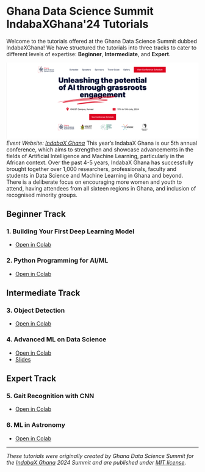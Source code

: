 # Ghana Data Science Summit IndabaXGhana'24 Tutorials

Welcome to the tutorials offered at the Ghana Data Science Summit dubbed IndabaXGhana! We have structured the tutorials into three tracks to cater to different levels of expertise: **Beginner**, **Intermediate**, and **Expert**.

![Project Header](images/project_header.png)
*Event Website: [IndabaX Ghana](https://www.indabaxghana.com/)*
This year’s IndabaX Ghana is our 5th annual conference, which aims to strengthen and showcase advancements in the fields of Artificial Intelligence and Machine Learning, particularly in the African context. Over the past 4-5 years, IndabaX Ghana has successfully brought together over 1,000 researchers, professionals, faculty and students in Data Science and Machine Learning in Ghana and beyond. There is a deliberate focus on encouraging more women and youth to attend, having attendees from all sixteen regions in Ghana, and inclusion of recognised minority groups.


## **Beginner Track**
### 1. Building Your First Deep Learning Model
- [Open in Colab](https://colab.research.google.com/drive/1tBPVMRV-nYYdUg8c_UZVxUfAU6QvYRlm?usp=sharing) 

### 2. Python Programming for AI/ML
- [Open in Colab](https://colab.research.google.com/drive/1V519DQbptRKUrhU6Xo5J7h0oEEqtQSay?usp=sharing) 

## **Intermediate Track**
### 3. Object Detection
- [Open in Colab](https://colab.research.google.com/drive/18di_gO8bnK-ifgYR83X9FfXDxvhHBrjC?usp=sharing) 

### 4. Advanced ML on Data Science
- [Open in Colab](https://colab.research.google.com/drive/1xQoSIVjfPzlyQ7uZbly8vbFy7RC6-EIe) 
- [Slides](https://docs.google.com/presentation/d/e/2PACX-1vSK_C-__Wj20lhNVa_HwQROBy2c-gBtdWMuuj2W6XfxO5D-dQvyAsXyIUH1PRU9Mw/pub?start=false&loop=false&delayms=3000)

## **Expert Track**
### 5. Gait Recognition with CNN
- [Open in Colab](https://colab.research.google.com/drive/1oI2dJuix4k35lYUddN_PbncNaqO_Sgbr?usp=sharing) 

### 6. ML in Astronomy 
- [Open in Colab](https://colab.research.google.com/drive/1GR_j0vz7l5S-OE0fO33kbQU_gkrokyyS?usp=sharing)

---

*These tutorials were originally created by Ghana Data Science Summit for the [IndabaX Ghana](https://www.indabaxghana.com/) 2024  Summit and are published under [MIT license](https://choosealicense.com/licenses/mit/).*



